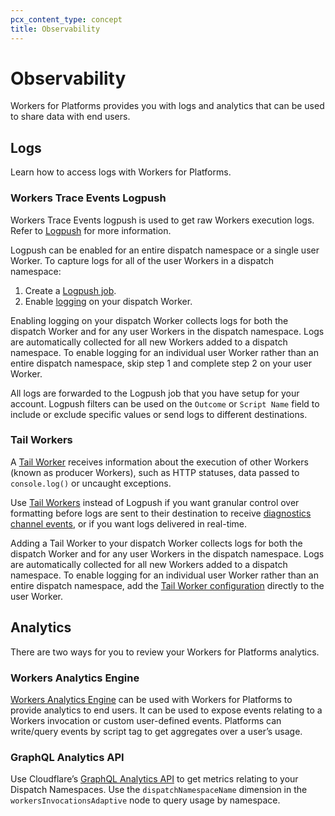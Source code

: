 ```yaml
---
pcx_content_type: concept
title: Observability
---
```


# Observability

Workers for Platforms provides you with logs and analytics that can be used to share data with end users.

## Logs

Learn how to access logs with Workers for Platforms.

### Workers Trace Events Logpush

Workers Trace Events logpush is used to get raw Workers execution logs. Refer to [Logpush](/workers/observability/logging/logpush/) for more information.

Logpush can be enabled for an entire dispatch namespace or a single user Worker. To capture logs for all of the user Workers in a dispatch namespace:

1. Create a [Logpush job](/workers/observability/logging/logpush/#create-a-logpush-job).
2. Enable [logging](/workers/observability/logging/logpush/#enable-logging-on-your-worker) on your dispatch Worker.

Enabling logging on your dispatch Worker collects logs for both the dispatch Worker and for any user Workers in the dispatch namespace. Logs are automatically collected for all new Workers added to a dispatch namespace. To enable logging for an individual user Worker rather than an entire dispatch namespace, skip step 1 and complete step 2 on your user Worker.

All logs are forwarded to the Logpush job that you have setup for your account. Logpush filters can be used on the `Outcome` or `Script Name` field to include or exclude specific values or send logs to different destinations.

### Tail Workers

A [Tail Worker](/workers/observability/logging/tail-workers/) receives information about the execution of other Workers (known as producer Workers), such as HTTP statuses, data passed to `console.log()` or uncaught exceptions.

Use [Tail Workers](/workers/observability/logging/tail-workers/) instead of Logpush if you want granular control over formatting before logs are sent to their destination to receive [diagnostics channel events](/workers/runtime-apis/nodejs/diagnostics-channel), or if you want logs delivered in real-time.

Adding a Tail Worker to  your dispatch Worker collects logs for both the dispatch Worker and for any user Workers in the dispatch namespace. Logs are automatically collected for all new Workers added to a dispatch namespace. To enable logging for an individual user Worker rather than an entire dispatch namespace, add the [Tail Worker configuration](/workers/observability/logging/tail-workers/#configure-tail-workers) directly to the user Worker. 

## Analytics

There are two ways for you to review your Workers for Platforms analytics.

### Workers Analytics Engine

[Workers Analytics Engine](/analytics/analytics-engine/) can be used with Workers for Platforms to provide analytics to end users. It can be used to expose events relating to a Workers invocation or custom user-defined events. Platforms can write/query events by script tag to get aggregates over a user’s usage. 

### GraphQL Analytics API

Use Cloudflare’s [GraphQL Analytics API](/analytics/graphql-api) to get metrics relating to your Dispatch Namespaces. Use the `dispatchNamespaceName` dimension in the `workersInvocationsAdaptive` node to query usage by namespace.
